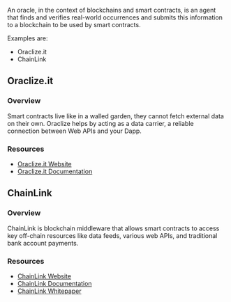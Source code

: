 An oracle, in the context of blockchains and smart contracts, is an agent that finds and verifies real-world occurrences and submits this information to a blockchain to be used by smart contracts.

Examples are:
- Oraclize.it
- ChainLink

## Oraclize.it
### Overview
Smart contracts live like in a walled garden, they cannot fetch external data on their own. Oraclize helps by acting as a data carrier, a reliable connection between Web APIs and your Dapp. 

### Resources
* [Oraclize.it Website](http://www.oraclize.it/)
* [Oraclize.it Documentation](http://docs.oraclize.it/)

## ChainLink
### Overview
ChainLink is blockchain middleware that allows smart contracts to access key off-chain resources like data feeds, various web APIs, and traditional bank account payments.

### Resources
* [ChainLink Website](https://www.smartcontract.com/)
* [ChainLink Documentation](https://clfaq.smartcontract.com/)
* [ChainLink Whitepaper](https://link.smartcontract.com/whitepaper)
